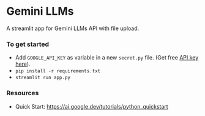 # Gemini LLMs

A streamlit app for Gemini LLMs API with file upload.

### To get started

- Add `GOOGLE_API_KEY` as variable in a new `secret.py` file. (Get free [API key here](https://aistudio.google.com/app/apikey)).
- `pip install -r requirements.txt`
- `streamlit run app.py`


### Resources

- Quick Start: https://ai.google.dev/tutorials/python_quickstart